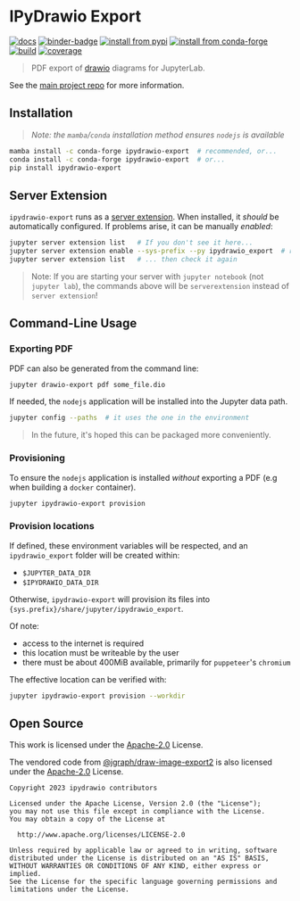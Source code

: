 # IPyDrawio Export

[![docs][docs-badge]][docs] [![binder-badge][]][binder]
[![install from pypi][pypi-badge]][pypi] [![install from conda-forge][conda-badge]][conda]
[![build][workflow-badge]][workflow] [![coverage][cov-badge]][cov]

> PDF export of [drawio](https://www.diagrams.net) diagrams for JupyterLab.

See the [main project repo](https://github.com/deathbeds/ipydrawio) for more
information.

## Installation

> _Note: the `mamba`/`conda` installation method ensures `nodejs` is available_

```bash
mamba install -c conda-forge ipydrawio-export  # recommended, or...
conda install -c conda-forge ipydrawio-export  # or...
pip install ipydrawio-export
```

## Server Extension

`ipydrawio-export` runs as a [server extension][serverext]. When installed, it
_should_ be automatically configured. If problems arise, it can be manually
_enabled_:

```bash
jupyter server extension list   # If you don't see it here...
jupyter server extension enable --sys-prefix --py ipydrawio_export  # run this...
jupyter server extension list   # ... then check it again
```

> Note: If you are starting your server with `jupyter notebook` (not
> `jupyter lab`), the commands above will be `serverextension` instead of
> `server extension`!

## Command-Line Usage

### Exporting PDF

PDF can also be generated from the command line:

```bash
jupyter drawio-export pdf some_file.dio
```

If needed, the `nodejs` application will be installed into the Jupyter data
path.

```bash
jupyter config --paths  # it uses the one in the environment
```

> In the future, it's hoped this can be packaged more conveniently.

### Provisioning

To ensure the `nodejs` application is installed _without_ exporting a PDF (e.g
when building a `docker` container).

```bash
jupyter ipydrawio-export provision
```

### Provision locations

If defined, these environment variables will be respected, and an
`ipydrawio_export` folder will be created within:

- `$JUPYTER_DATA_DIR`
- `$IPYDRAWIO_DATA_DIR`

Otherwise, `ipydrawio-export` will provision its files into
`{sys.prefix}/share/jupyter/ipydrawio_export`.

Of note:

- access to the internet is required
- this location must be writeable by the user
- there must be about 400MiB available, primarily for `puppeteer`'s `chromium`

The effective location can be verified with:

```bash
jupyter ipydrawio-export provision --workdir
```

## Open Source

This work is licensed under the [Apache-2.0] License.

The vendored code from [@jgraph/draw-image-export2][] is also licensed under the
[Apache-2.0][draw2-license] License.

```
Copyright 2023 ipydrawio contributors

Licensed under the Apache License, Version 2.0 (the "License");
you may not use this file except in compliance with the License.
You may obtain a copy of the License at

  http://www.apache.org/licenses/LICENSE-2.0

Unless required by applicable law or agreed to in writing, software
distributed under the License is distributed on an "AS IS" BASIS,
WITHOUT WARRANTIES OR CONDITIONS OF ANY KIND, either express or implied.
See the License for the specific language governing permissions and
limitations under the License.
```

[@jgraph/draw-image-export2]: https://github.com/jgraph/draw-image-export2
[apache-2.0]:
  https://github.com/deathbeds/ipydrawio/blob/main/py_packages/ipydrawio-export/LICENSE.txt
[draw2-license]:
  https://github.com/jgraph/draw-image-export2/blob/master/LICENSE
[serverext]:
  https://jupyter-notebook.readthedocs.io/en/stable/examples/Notebook/Distributing%20Jupyter%20Extensions%20as%20Python%20Packages.html
[binder]:
  http://mybinder.org/v2/gh/deathbeds/ipydrawio/main?urlpath=lab/tree/docs/Poster.dio.svg
[binder-badge]: https://mybinder.org/badge_logo.svg
[pypi-badge]: https://img.shields.io/pypi/v/ipydrawio-export
[pypi]: https://pypi.org/project/ipydrawio-export
[conda-badge]: https://img.shields.io/conda/vn/conda-forge/ipydrawio-export
[conda]: https://anaconda.org/conda-forge/ipydrawio-export
[workflow-badge]:
  https://github.com/deathbeds/ipydrawio/workflows/.github/workflows/ci.yml/badge.svg
[workflow]:
  https://github.com/deathbeds/ipydrawio/actions?query=branch%3Amain+workflow%3A.github%2Fworkflows%2Fci.yml
[cov-badge]:
  https://codecov.io/gh/deathbeds/ipydrawio/branch/main/graph/badge.svg?token=9B74VKHQDK
[cov]: https://codecov.io/gh/deathbeds/ipydrawio
[docs-badge]: https://readthedocs.org/projects/ipydrawio/badge/?version=latest
[docs]: https://ipydrawio.rtfd.io
